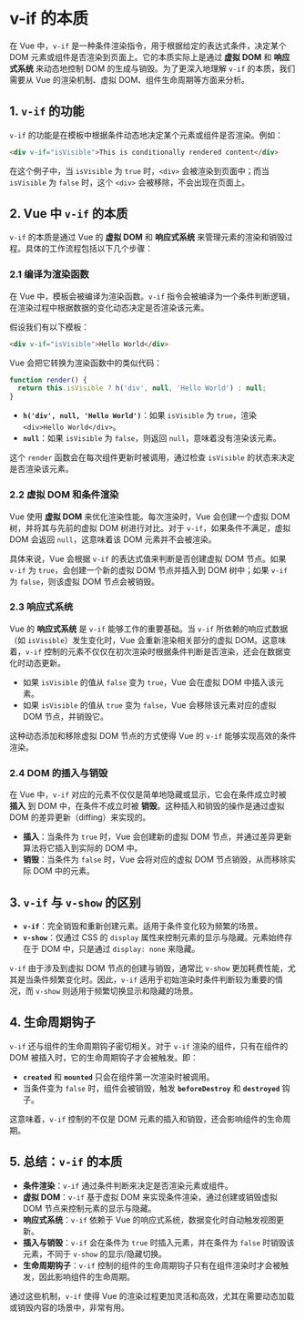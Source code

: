 # v-if 的本质

在 Vue 中，`v-if` 是一种条件渲染指令，用于根据给定的表达式条件，决定某个 DOM 元素或组件是否渲染到页面上。它的本质实际上是通过 **虚拟 DOM** 和 **响应式系统** 来动态地控制 DOM 的生成与销毁。为了更深入地理解 `v-if` 的本质，我们需要从 Vue 的渲染机制、虚拟 DOM、组件生命周期等方面来分析。

## 1. **`v-if` 的功能**
`v-if` 的功能是在模板中根据条件动态地决定某个元素或组件是否渲染。例如：

```html
<div v-if="isVisible">This is conditionally rendered content</div>
```

在这个例子中，当 `isVisible` 为 `true` 时，`<div>` 会被渲染到页面中；而当 `isVisible` 为 `false` 时，这个 `<div>` 会被移除，不会出现在页面上。

## 2. **Vue 中 `v-if` 的本质**

`v-if` 的本质是通过 Vue 的 **虚拟 DOM** 和 **响应式系统** 来管理元素的渲染和销毁过程。具体的工作流程包括以下几个步骤：

### 2.1 **编译为渲染函数**

在 Vue 中，模板会被编译为渲染函数。`v-if` 指令会被编译为一个条件判断逻辑，在渲染过程中根据数据的变化动态决定是否渲染该元素。

假设我们有以下模板：

```html
<div v-if="isVisible">Hello World</div>
```

Vue 会把它转换为渲染函数中的类似代码：

```javascript
function render() {
  return this.isVisible ? h('div', null, 'Hello World') : null;
}
```

- **`h('div', null, 'Hello World')`**：如果 `isVisible` 为 `true`，渲染 `<div>Hello World</div>`。
- **`null`**：如果 `isVisible` 为 `false`，则返回 `null`，意味着没有渲染该元素。

这个 `render` 函数会在每次组件更新时被调用，通过检查 `isVisible` 的状态来决定是否渲染该元素。

### 2.2 **虚拟 DOM 和条件渲染**

Vue 使用 **虚拟 DOM** 来优化渲染性能。每次渲染时，Vue 会创建一个虚拟 DOM 树，并将其与先前的虚拟 DOM 树进行对比。对于 `v-if`，如果条件不满足，虚拟 DOM 会返回 `null`，这意味着该 DOM 元素并不会被渲染。

具体来说，Vue 会根据 `v-if` 的表达式值来判断是否创建虚拟 DOM 节点。如果 `v-if` 为 `true`，会创建一个新的虚拟 DOM 节点并插入到 DOM 树中；如果 `v-if` 为 `false`，则该虚拟 DOM 节点会被销毁。

### 2.3 **响应式系统**

Vue 的 **响应式系统** 是 `v-if` 能够工作的重要基础。当 `v-if` 所依赖的响应式数据（如 `isVisible`）发生变化时，Vue 会重新渲染相关部分的虚拟 DOM。这意味着，`v-if` 控制的元素不仅仅在初次渲染时根据条件判断是否渲染，还会在数据变化时动态更新。

- 如果 `isVisible` 的值从 `false` 变为 `true`，Vue 会在虚拟 DOM 中插入该元素。
- 如果 `isVisible` 的值从 `true` 变为 `false`，Vue 会移除该元素对应的虚拟 DOM 节点，并销毁它。

这种动态添加和移除虚拟 DOM 节点的方式使得 Vue 的 `v-if` 能够实现高效的条件渲染。

### 2.4 **DOM 的插入与销毁**

在 Vue 中，`v-if` 对应的元素不仅仅是简单地隐藏或显示，它会在条件成立时被 **插入** 到 DOM 中，在条件不成立时被 **销毁**。这种插入和销毁的操作是通过虚拟 DOM 的差异更新（diffing）来实现的。

- **插入**：当条件为 `true` 时，Vue 会创建新的虚拟 DOM 节点，并通过差异更新算法将它插入到实际的 DOM 中。
- **销毁**：当条件为 `false` 时，Vue 会将对应的虚拟 DOM 节点销毁，从而移除实际 DOM 中的元素。

## 3. **`v-if` 与 `v-show` 的区别**

- **`v-if`**：完全销毁和重新创建元素。适用于条件变化较为频繁的场景。
- **`v-show`**：仅通过 CSS 的 `display` 属性来控制元素的显示与隐藏。元素始终存在于 DOM 中，只是通过 `display: none` 来隐藏。

`v-if` 由于涉及到虚拟 DOM 节点的创建与销毁，通常比 `v-show` 更加耗费性能，尤其是当条件频繁变化时。因此，`v-if` 适用于初始渲染时条件判断较为重要的情况，而 `v-show` 则适用于频繁切换显示和隐藏的场景。

## 4. **生命周期钩子**

`v-if` 还与组件的生命周期钩子密切相关。对于 `v-if` 渲染的组件，只有在组件的 DOM 被插入时，它的生命周期钩子才会被触发。即：

- **`created`** 和 **`mounted`** 只会在组件第一次渲染时被调用。
- 当条件变为 `false` 时，组件会被销毁，触发 **`beforeDestroy`** 和 **`destroyed`** 钩子。
  
这意味着，`v-if` 控制的不仅是 DOM 元素的插入和销毁，还会影响组件的生命周期。

## 5. **总结：`v-if` 的本质**

- **条件渲染**：`v-if` 通过条件判断来决定是否渲染元素或组件。
- **虚拟 DOM**：`v-if` 基于虚拟 DOM 来实现条件渲染，通过创建或销毁虚拟 DOM 节点来控制元素的显示与隐藏。
- **响应式系统**：`v-if` 依赖于 Vue 的响应式系统，数据变化时自动触发视图更新。
- **插入与销毁**：`v-if` 会在条件为 `true` 时插入元素，并在条件为 `false` 时销毁该元素，不同于 `v-show` 的显示/隐藏切换。
- **生命周期钩子**：`v-if` 控制的组件的生命周期钩子只有在组件渲染时才会被触发，因此影响组件的生命周期。

通过这些机制，`v-if` 使得 Vue 的渲染过程更加灵活和高效，尤其在需要动态加载或销毁内容的场景中，非常有用。
